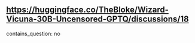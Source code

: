 ## https://huggingface.co/TheBloke/Wizard-Vicuna-30B-Uncensored-GPTQ/discussions/18

contains_question: no